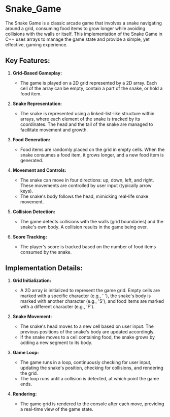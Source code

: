 # Snake_Game

The Snake Game is a classic arcade game that involves a snake navigating around a grid, consuming food items to grow longer while avoiding collisions with the walls or itself. This implementation of the Snake Game in C++ uses arrays to manage the game state and provide a simple, yet effective, gaming experience.

## Key Features:

1. **Grid-Based Gameplay:**
    - The game is played on a 2D grid represented by a 2D array. Each cell of the array can be empty, contain a part of the snake, or hold a food item.

2. **Snake Representation:**
    - The snake is represented using a linked-list-like structure within arrays, where each element of the snake is tracked by its coordinates. The head and the tail of the       snake are managed to facilitate movement and growth.

3. **Food Generation:**
    - Food items are randomly placed on the grid in empty cells. When the snake consumes a food item, it grows longer, and a new food item is generated.

4. **Movement and Controls:**
    - The snake can move in four directions: up, down, left, and right. These movements are controlled by user input (typically arrow keys).
    - The snake's body follows the head, mimicking real-life snake movement.

5. **Collision Detection:**
    - The game detects collisions with the walls (grid boundaries) and the snake's own body. A collision results in the game being over.

6. **Score Tracking:**
    - The player's score is tracked based on the number of food items consumed by the snake.



## Implementation Details:

1. **Grid Initialization:**
    - A 2D array is initialized to represent the game grid. Empty cells are marked with a specific character (e.g., ' '), the snake's body is marked with another character         (e.g., 'S'), and food items are marked with a different character (e.g., 'F').

2. **Snake Movement:**
    - The snake's head moves to a new cell based on user input. The previous positions of the snake's body are updated accordingly.
    - If the snake moves to a cell containing food, the snake grows by adding a new segment to its body.

3. **Game Loop:**
    - The game runs in a loop, continuously checking for user input, updating the snake's position, checking for collisions, and rendering the grid.
    - The loop runs until a collision is detected, at which point the game ends.

4. **Rendering:**
    - The game grid is rendered to the console after each move, providing a real-time view of the game state.

